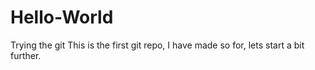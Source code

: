 # Hello-World
Trying the git
This is the first git repo, I have made so for, lets start a bit further.
